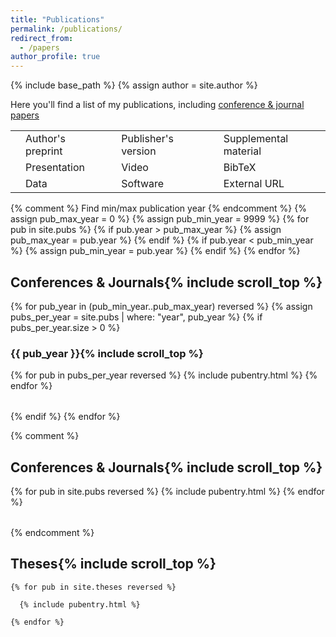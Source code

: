 ```yaml
---
title: "Publications"
permalink: /publications/
redirect_from: 
  - /papers
author_profile: true
---
```

{% include base_path %}
{% assign author = site.author %}

Here you'll find a list of my publications, including [conference & journal papers](#cjproc)

<table class="iconsummary" align="center">
  <tr>
    <td class="isicon"><i class="fa fa-file-pdf withpuburl"></i></td><td class="istxt">Author's preprint</td>
    <td class="isicon"><i class="fa fa-book-open withpuburl"></i></td><td class="istxt">Publisher's version</td>
    <td class="isicon"><i class="fa fa-file-alt withpuburl"></i></td><td class="istxt">Supplemental material</td>
  </tr>
  <tr>
    <td class="isicon"><i class="fa fa-desktop withpuburl"></i></td><td class="istxt">Presentation</td>
    <td class="isicon"><i class="fa fa-video withpuburl"></i></td><td class="istxt">Video</td>
    <td class="isicon"><i class="fa fa-link withpuburl"></i></td><td class="istxt">BibTeX</td>
  </tr>
  <tr>
    <td class="isicon"><i class="fa fa-database withpuburl"></i></td><td class="istxt">Data</td>
    <td class="isicon"><i class="fa fa-code withpuburl"></i></td><td class="istxt">Software</td>
    <td class="isicon"><i class="fa fa-globe-americas withpuburl"></i></td><td class="istxt">External URL</td>
  </tr>
</table>

{% comment %}
Find min/max publication year
{% endcomment %}
{% assign pub_max_year = 0 %}
{% assign pub_min_year = 9999 %}
{% for pub in site.pubs %}
  {% if pub.year > pub_max_year %}
    {% assign pub_max_year = pub.year %}
  {% endif %}
  {% if pub.year < pub_min_year %}
    {% assign pub_min_year = pub.year %}
  {% endif %}
{% endfor %}

<h2 id="cjproc" class="pubheader">Conferences &amp; Journals{% include scroll_top %}</h2>
{% for pub_year in (pub_min_year..pub_max_year) reversed %}
  {% assign pubs_per_year = site.pubs | where: "year", pub_year %}
  {% if pubs_per_year.size > 0 %}
<h3>{{ pub_year }}{% include scroll_top %}</h3>
<table class="pubtable">
  <tbody>
    {% for pub in pubs_per_year reversed %}
      {% include pubentry.html %}
    {% endfor %}
  </tbody>
</table>
  {% endif %}
{% endfor %}

{% comment %}
<h2 id="cjproc" class="pubheader">Conferences &amp; Journals{% include scroll_top %}</h2>
<table class="pubtable">
  <tbody>
    {% for pub in site.pubs reversed %}
      {% include pubentry.html %}
    {% endfor %}
  </tbody>
</table>
{% endcomment %}

[comment]: <> (<h2 id="chg" class="pubheader">Visual Object Tracking Challenges{% include scroll_top %}</h2>)

[comment]: <> (<table class="pubtable">)

[comment]: <> (  <tbody>)

[comment]: <> (    {% for pub in site.pubs_workshops reversed %})

[comment]: <> (      {% include pubentry.html %})

[comment]: <> (    {% endfor %})

[comment]: <> (  </tbody>)

[comment]: <> (</table>)


<h2 id="theses" class="pubheader">Theses{% include scroll_top %}</h2>

<table class="pubtable" id="thesistable">

  <tbody>

    {% for pub in site.theses reversed %}

      {% include pubentry.html %}

    {% endfor %}

  </tbody>

</table>


<script>
  function toggle_bib(id) {
    var bib_span = document.getElementById(id);
    var tcell = document.getElementById(id + '-pubinfo')

    if (bib_span.style.display == 'block') {
      bib_span.style.display = 'none';
      tcell.onclick = function() { toggle_bib(id); };
    } else {
      bib_span.style.display = 'block';
      tcell.onclick = null; // Disable toggle via cell-click (so you can copy the bibentry)
    }
  }
</script>
